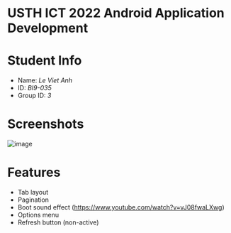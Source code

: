 USTH ICT 2022 Android Application Development
=====================================================

Student Info
===

* Name: *Le Viet Anh*
* ID: *BI9-035*
* Group ID: *3*

Screenshots
===
![image](https://user-images.githubusercontent.com/47298653/138419412-bccccdf9-c38e-49c4-8432-0e4fa9f32580.png)

Features
===
- Tab layout
- Pagination
- Boot sound effect (https://www.youtube.com/watch?v=vJ08fwaLXwg)
- Options menu
- Refresh button (non-active)
